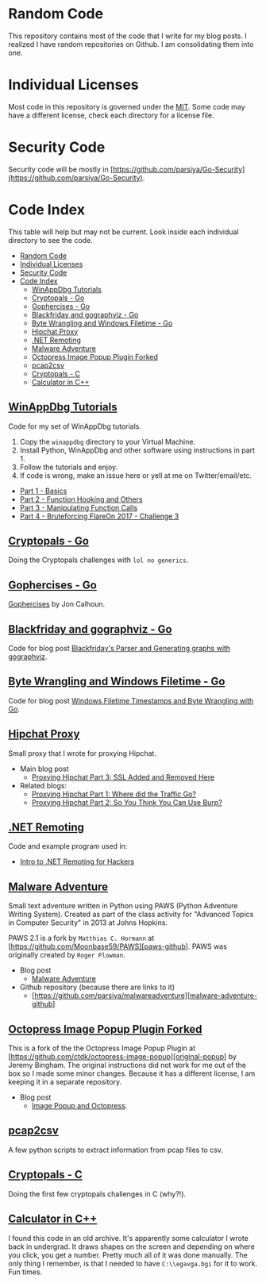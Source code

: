 # Random Code
This repository contains most of the code that I write for my blog posts. I realized I have random repositories on Github. I am consolidating them into one.

# Individual Licenses
Most code in this repository is governed under the [MIT](LICENSE-code). Some code may have a different license, check each directory for a license file.

# Security Code
Security code will be mostly in [https://github.com/parsiya/Go-Security](https://github.com/parsiya/Go-Security).

# Code Index
This table will help but may not be current. Look inside each individual directory to see the code.

<!-- MarkdownTOC -->

- [Random Code](#random-code)
- [Individual Licenses](#individual-licenses)
- [Security Code](#security-code)
- [Code Index](#code-index)
    - [WinAppDbg Tutorials](#winappdbg-tutorials)
    - [Cryptopals - Go](#cryptopals---go)
    - [Gophercises - Go](#gophercises---go)
    - [Blackfriday and gographviz - Go](#blackfriday-and-gographviz---go)
    - [Byte Wrangling and Windows Filetime - Go](#byte-wrangling-and-windows-filetime---go)
    - [Hipchat Proxy](#hipchat-proxy)
    - [.NET Remoting](#net-remoting)
    - [Malware Adventure](#malware-adventure)
    - [Octopress Image Popup Plugin Forked](#octopress-image-popup-plugin-forked)
    - [pcap2csv](#pcap2csv)
    - [Cryptopals - C](#cryptopals---c)
    - [Calculator in C++](#calculator-in-c)

<!-- /MarkdownTOC -->

## [WinAppDbg Tutorials](winappdbg)
Code for my set of WinAppDbg tutorials.

1. Copy the `winappdbg` directory to your Virtual Machine.
2. Install Python, WinAppDbg and other software using instructions in part 1.
3. Follow the tutorials and enjoy.
4. If code is wrong, make an issue here or yell at me on Twitter/email/etc.

- [Part 1 - Basics][winappdbg-1]
- [Part 2 - Function Hooking and Others][winappdbg-2]
- [Part 3 - Manipulating Function Calls][winappdbg-3]
- [Part 4 - Bruteforcing FlareOn 2017 - Challenge 3][winappdbg-4]

## [Cryptopals - Go](cryptopals/go)
Doing the Cryptopals challenges with `lol no generics`.

## [Gophercises - Go](gophercises/)
[Gophercises](https://gophercises.com/) by Jon Calhoun.

## [Blackfriday and gographviz - Go](markdown-parsing)
Code for blog post [Blackfriday's Parser and Generating graphs with gographviz][blackfriday-gographviz].

## [Byte Wrangling and Windows Filetime - Go](filetime-bytewrangling/)
Code for blog post [Windows Filetime Timestamps and Byte Wrangling with Go][byte-wrangling].

## [Hipchat Proxy](hipchat-proxy)
Small proxy that I wrote for proxying Hipchat.

- Main blog post
    - [Proxying Hipchat Part 3: SSL Added and Removed Here][hipchat-3]
- Related blogs:
    - [Proxying Hipchat Part 1: Where did the Traffic Go?][hipchat-1]
    - [Proxying Hipchat Part 2: So You Think You Can Use Burp?][hipchat-2]

## [.NET Remoting](net-remoting)
Code and example program used in:

- [Intro to .NET Remoting for Hackers][net-remoting]

## [Malware Adventure](malware-adventure)
Small text adventure written in Python using PAWS (Python Adventure Writing System). Created as part of the class activity for "Advanced Topics in Computer Security" in 2013 at Johns Hopkins.

PAWS 2.1 is a fork by `Matthias C. Hormann` at [https://github.com/Moonbase59/PAWS][paws-github]. PAWS was originally created by `Roger Plowman`.

- Blog post
    - [Malware Adventure][malware-adventure-blog]
- Github repository (because there are links to it)
    - [https://github.com/parsiya/malwareadventure][malware-adventure-github]

## [Octopress Image Popup Plugin Forked](https://github.com/parsiya/octopress-image-popup-forked)
This is a fork of the the Octopress Image Popup Plugin at [https://github.com/ctdk/octopress-image-popup][original-popup] by Jeremy Bingham. The original instructions did not work for me out of the box so I made some minor changes. Because it has a different license, I am keeping it in a separate repository.

- Blog post
    - [Image Popup and Octopress][pop-up-blog].

## [pcap2csv](pcap2csv)
A few python scripts to extract information from pcap files to csv.

## [Cryptopals - C](cryptopals/c)
Doing the first few cryptopals challenges in C (why?!).

## [Calculator in C++](calculator.cpp)
I found this code in an old archive. It's apparently some calculator I wrote back in undergrad. It draws shapes on the screen and depending on where you click, you get a number. Pretty much all of it was done manually. The only thing I remember, is that I needed to have `C:\\egavga.bgi` for it to work. Fun times.

<!-- Links -->

[hipchat-1]: https://parsiya.net/blog/2015-10-08-proxying-hipchat-part-1-where-did-the-traffic-go/
[hipchat-2]: https://parsiya.net/blog/2015-10-09-proxying-hipchat-part-2-so-you-think-you-can-use-burp/
[hipchat-3]: https://parsiya.net/blog/2015-10-19-proxying-hipchat-part-3-ssl-added-and-removed-here/
[net-remoting]: https://parsiya.net/blog/2015-11-14-intro-to-.net-remoting-for-hackers/
[original-popup]: https://github.com/ctdk/octopress-image-popup
[pop-up-blog]: https://parsiya.net/blog/2015-07-26-image-popup-and-octopress/
[pop-up-github]: https://github.com/parsiya/octopress-image-popup-forked
[paws-github]: https://github.com/Moonbase59/PAWS
[malware-adventure-blog]: https://parsiya.net/blog/2014-09-21-malware-adventure/
[malware-adventure-github]: https://github.com/parsiya/malwareadventure
[winappdbg-1]: https://parsiya.net/blog/2017-11-09-winappdbg---part-1---basics/
[winappdbg-2]: https://parsiya.net/blog/2017-11-11-winappdbg---part-2---function-hooking-and-others/
[winappdbg-3]: https://parsiya.net/blog/2017-11-15-winappdbg---part-3---manipulating-function-calls/
[winappdbg-4]: https://parsiya.net/blog/2017-11-15-winappdbg---part-4---bruteforcing-flareon-2017---challenge-3/
[go-pcap]: https://parsiya.net/blog/2017-12-03-go-and-pcaps/
[blackfriday-gographviz]: https://parsiya.net/blog/2018-10-28-blackfridays-parser-and-generating-graphs-with-gographviz/
[byte-wrangling]: https://parsiya.net/blog/2018-11-01-windows-filetime-timestamps-and-byte-wrangling-with-go/